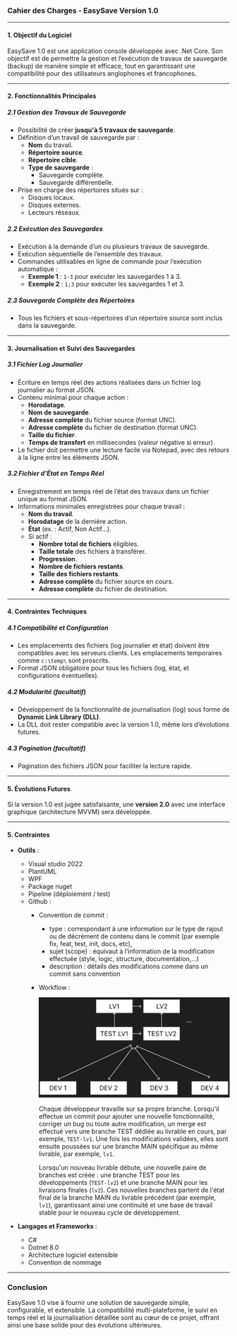### **Cahier des Charges - EasySave Version 1.0**

---

#### **1. Objectif du Logiciel**
EasySave 1.0 est une application console développée avec .Net Core. Son objectif est de permettre la gestion et l’exécution de travaux de sauvegarde (backup) de manière simple et efficace, tout en garantissant une compatibilité pour des utilisateurs anglophones et francophones.

---

#### **2. Fonctionnalités Principales**

##### **2.1 Gestion des Travaux de Sauvegarde**
- Possibilité de créer **jusqu'à 5 travaux de sauvegarde**.
- Définition d’un travail de sauvegarde par :
  - **Nom** du travail.
  - **Répertoire source**.
  - **Répertoire cible**.
  - **Type de sauvegarde** :
    - Sauvegarde complète.
    - Sauvegarde différentielle.
- Prise en charge des répertoires situés sur :
  - Disques locaux.
  - Disques externes.
  - Lecteurs réseaux.

##### **2.2 Exécution des Sauvegardes**
- Exécution à la demande d’un ou plusieurs travaux de sauvegarde.
- Exécution séquentielle de l’ensemble des travaux.
- Commandes utilisables en ligne de commande pour l’exécution automatique :
  - **Exemple 1** : `1-3` pour exécuter les sauvegardes 1 à 3.
  - **Exemple 2** : `1;3` pour exécuter les sauvegardes 1 et 3.

##### **2.3 Sauvegarde Complète des Répertoires**
- Tous les fichiers et sous-répertoires d’un répertoire source sont inclus dans la sauvegarde.

---

#### **3. Journalisation et Suivi des Sauvegardes**

##### **3.1 Fichier Log Journalier**
- Écriture en temps réel des actions réalisées dans un fichier log journalier au format JSON.
- Contenu minimal pour chaque action :
  - **Horodatage**.
  - **Nom de sauvegarde**.
  - **Adresse complète** du fichier source (format UNC).
  - **Adresse complète** du fichier de destination (format UNC).
  - **Taille du fichier**.
  - **Temps de transfert** en millisecondes (valeur négative si erreur).
- Le fichier doit permettre une lecture facile via Notepad, avec des retours à la ligne entre les éléments JSON.

##### **3.2 Fichier d'État en Temps Réel**
- Enregistrement en temps réel de l’état des travaux dans un fichier unique au format JSON.
- Informations minimales enregistrées pour chaque travail :
  - **Nom du travail**.
  - **Horodatage** de la dernière action.
  - **État** (ex. : Actif, Non Actif...).
  - Si actif :
    - **Nombre total de fichiers** éligibles.
    - **Taille totale** des fichiers à transférer.
    - **Progression**.
    - **Nombre de fichiers restants**.
    - **Taille des fichiers restants**.
    - **Adresse complète** du fichier source en cours.
    - **Adresse complète** du fichier de destination.

---

#### **4. Contraintes Techniques**

##### **4.1 Compatibilité et Configuration**
- Les emplacements des fichiers (log journalier et état) doivent être compatibles avec les serveurs clients. Les emplacements temporaires comme `c:\temp\` sont proscrits.
- Format JSON obligatoire pour tous les fichiers (log, état, et configurations éventuelles).

##### **4.2 Modularité (facultatif)**
- Développement de la fonctionnalité de journalisation (log) sous forme de **Dynamic Link Library (DLL)**.
- La DLL doit rester compatible avec la version 1.0, même lors d’évolutions futures.

##### **4.3 Pagination (facultatif)**
- Pagination des fichiers JSON pour faciliter la lecture rapide.

---

#### **5. Évolutions Futures**
Si la version 1.0 est jugée satisfaisante, une **version 2.0** avec une interface graphique (architecture MVVM) sera développée.

---
#### **5. Contraintes**
- **Outils** :
  - Visual studio 2022
  - PlantUML
  - WPF
  - Package nuget
  - Pipeline (déploiement / test)
  - Github : 
    - Convention de commit :
      - type : correspondant à une information sur le type de rajout ou de décrément de
        contenu dans le commit (par exemple fix, feat, test, init, docs, etc),
      - sujet (scope) : équivaut à l’information de la modification effectuée (style, logic,
        structure, documentation,...)
      - description : détails des modifications comme dans un commit sans convention
    - Workflow :

      ![workflow](img/workflow.png)

      Chaque développeur travaille sur sa propre branche. Lorsqu'il effectue un commit pour 
      ajouter une nouvelle fonctionnalité, corriger un bug ou toute autre modification, un merge 
      est effectué vers une branche TEST dédiée au livrable en cours, par exemple, `TEST-lv1`. Une fois les modifications
      validées, elles sont ensuite poussées sur une branche MAIN spécifique au même livrable, par exemple, `lv1`.

      Lorsqu'un nouveau livrable débute, une nouvelle paire de branches est créée : une branche TEST 
      pour les développements (`TEST-lv2`) et une branche MAIN pour les livraisons finales (`lv2`).
      Ces nouvelles branches partent de l'état final de la branche MAIN du livrable précédent (par exemple, `lv1`), 
      garantissant ainsi une continuité et une base de travail stable pour le nouveau cycle de développement.

- **Langages et Frameworks** :
  - C#
  - Dotnet 8.0
  - Architecture logiciel extensible
  - Convention de nommage


---

### **Conclusion**
EasySave 1.0 vise à fournir une solution de sauvegarde simple, configurable, et extensible. La compatibilité multi-plateforme, le suivi en temps réel et la journalisation détaillée sont au cœur de ce projet, offrant ainsi une base solide pour des évolutions ultérieures.